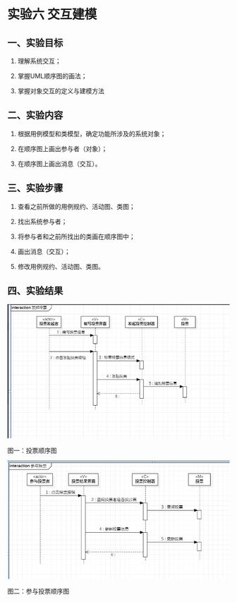 # 实验六 交互建模

 ## 一、实验目标

 1. 理解系统交互；

 2. 掌握UML顺序图的画法；

 3. 掌握对象交互的定义与建模方法

 ## 二、实验内容

 1. 根据用例模型和类模型，确定功能所涉及的系统对象；

 2. 在顺序图上画出参与者（对象）；

 3. 在顺序图上画出消息（交互）。

 ## 三、实验步骤

 1. 查看之前所做的用例规约、活动图、类图；

 2. 找出系统参与者；

 3. 将参与者和之前所找出的类画在顺序图中；

 4. 画出消息（交互）；

 5. 修改用例规约、活动图、类图。

 ## 四、实验结果

 ![发起投票顺序图](./Lab6_1.jpg)

 图一：投票顺序图

 ![参与投票顺序图](./Lab6_2.jpg)

 图二：参与投票顺序图
